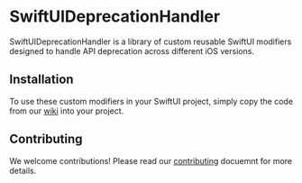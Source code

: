 # SwiftUIDeprecationHandler
SwiftUIDeprecationHandler is a library of custom reusable SwiftUI modifiers designed to handle API deprecation across different iOS versions.

## Installation
To use these custom modifiers in your SwiftUI project, simply copy the code from our [wiki](https://github.com/BaherTamer/SwiftUIDeprecationHandler/wiki) into your project.

## Contributing
We welcome contributions! Please read our [contributing](https://github.com/BaherTamer/SwiftUIDeprecationHandler/blob/main/CONTRIBUTING.md) docuemnt for more details.
